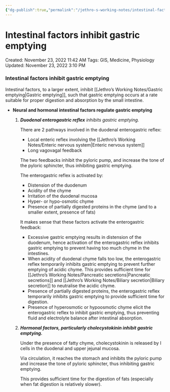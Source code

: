 ```yaml
---
{"dg-publish":true,"permalink":"/jethro-s-working-notes/intestinal-factors-inhibit-gastric-emptying/","dgPassFrontmatter":true}
---
```



# Intestinal factors inhibit gastric emptying

Created: November 23, 2022 11:42 AM
Tags: GIS, Medicine, Physiology
Updated: November 23, 2022 3:10 PM

### Intestinal factors inhibit gastric emptying

Intestinal factors, to a larger extent, inhibit [[Jethro’s Working Notes/Gastric emptying\|Gastric emptying]], such that gastric emptying occurs at a rate suitable for proper digestion and absorption by the small intestine.

- ************************************************************************************************Neural and hormonal intestinal factors regulate gastric emptying************************************************************************************************
    1. *****************************Duodenal enterogastric reflex***************************** *inhibits gastric emptying.*
        
        There are 2 pathways involved in the duodenal enterogastric reflex:
        
        - Local enteric reflex involving the [[Jethro’s Working Notes/Enteric nervous system\|Enteric nervous system]]
        - Long vagovagal feedback
        
        The two feedbacks inhibit the pyloric pump, and increase the tone of the pyloric sphincter, thus inhibiting gastric emptying.
        
        The enterogastric reflex is activated by:
        
        - Distension of the duodenum
        - Acidity of the chyme
        - Irritation of the duodenal mucosa
        - Hyper- or hypo-osmotic chyme
        - Presence of partially digested proteins in the chyme (and to a smaller extent, presence of fats)
        
        It makes sense that these factors activate the enterogastric feedback:
        
        - Excessive gastric emptying results in distension of the duodenum, hence activation of the enterogastric reflex inhibits gastric emptying to prevent having too much chyme in the intestines.
        - When acidity of duodenal chyme falls too low, the enterogastric reflex temporarily inhibits gastric emptying to prevent further emptying of acidic chyme. This provides sufficient time for [[Jethro’s Working Notes/Pancreatic secretions\|Pancreatic secretions]] and [[Jethro’s Working Notes/Biliary secretion\|Biliary secretion]] to neutralise the acidic chyme.
        - Presence of partially digested proteins, the enterogastric reflex temporarily inhibits gastric emptying to provide sufficient time for digestion.
        - Presence of hyperosmotic or hypoosmotic chyme elicit the enterogastric reflex to inhibit gastric emptying, thus preventing fluid and electrolyte balance after intestinal absorption.
    2. *****************Hormonal factors, particularly cholecystokinin inhibit gastric emptying.*****************
        
        Under the presence of fatty chyme, cholecystokinin is released by I cells in the duodenal and upper jejunal mucosa.
        
        Via circulation, it reaches the stomach and inhibits the pyloric pump and increase the tone of pyloric sphincter, thus inhibiting gastric emptying.
        
        This provides sufficient time for the digestion of fats (especially when fat digestion is relatively slower).